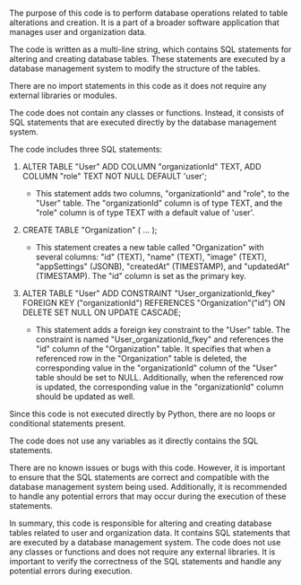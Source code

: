 The purpose of this code is to perform database operations related to table alterations and creation. It is a part of a broader software application that manages user and organization data.

The code is written as a multi-line string, which contains SQL statements for altering and creating database tables. These statements are executed by a database management system to modify the structure of the tables.

There are no import statements in this code as it does not require any external libraries or modules.

The code does not contain any classes or functions. Instead, it consists of SQL statements that are executed directly by the database management system.

The code includes three SQL statements:

1. ALTER TABLE "User" ADD COLUMN "organizationId" TEXT, ADD COLUMN "role" TEXT NOT NULL DEFAULT 'user';
   - This statement adds two columns, "organizationId" and "role", to the "User" table. The "organizationId" column is of type TEXT, and the "role" column is of type TEXT with a default value of 'user'.

2. CREATE TABLE "Organization" ( ... );
   - This statement creates a new table called "Organization" with several columns: "id" (TEXT), "name" (TEXT), "image" (TEXT), "appSettings" (JSONB), "createdAt" (TIMESTAMP), and "updatedAt" (TIMESTAMP). The "id" column is set as the primary key.

3. ALTER TABLE "User" ADD CONSTRAINT "User_organizationId_fkey" FOREIGN KEY ("organizationId") REFERENCES "Organization"("id") ON DELETE SET NULL ON UPDATE CASCADE;
   - This statement adds a foreign key constraint to the "User" table. The constraint is named "User_organizationId_fkey" and references the "id" column of the "Organization" table. It specifies that when a referenced row in the "Organization" table is deleted, the corresponding value in the "organizationId" column of the "User" table should be set to NULL. Additionally, when the referenced row is updated, the corresponding value in the "organizationId" column should be updated as well.

Since this code is not executed directly by Python, there are no loops or conditional statements present.

The code does not use any variables as it directly contains the SQL statements.

There are no known issues or bugs with this code. However, it is important to ensure that the SQL statements are correct and compatible with the database management system being used. Additionally, it is recommended to handle any potential errors that may occur during the execution of these statements.

In summary, this code is responsible for altering and creating database tables related to user and organization data. It contains SQL statements that are executed by a database management system. The code does not use any classes or functions and does not require any external libraries. It is important to verify the correctness of the SQL statements and handle any potential errors during execution.